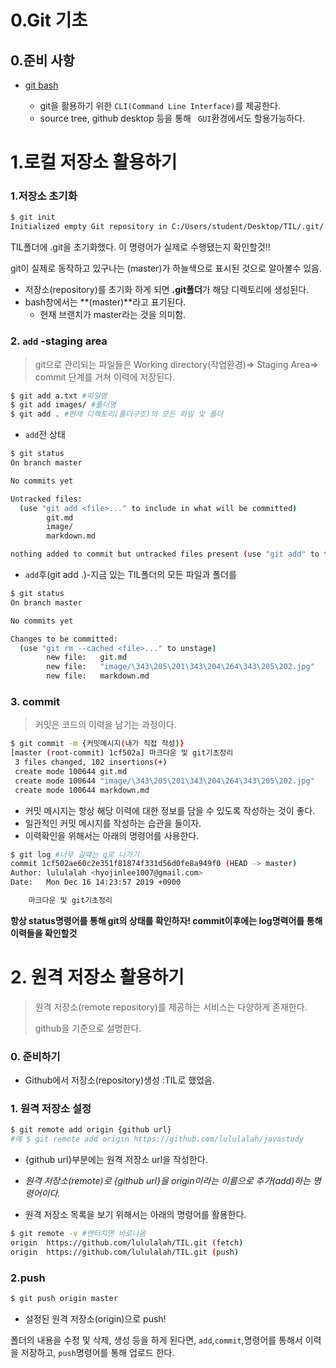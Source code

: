 # 0.Git 기초

## 0.준비 사항

* [git bash](https://gitforwindows.org/)

  * git을 활용하기 위한 `CLI(Command Line Interface)`를 제공한다.
  * source tree, github desktop 등을 통해 ` GUI`환경에서도 할용가능하다.

  

# 1.로컬 저장소 활용하기

### 1.저장소 초기화

```bash
$ git init
Initialized empty Git repository in C:/Users/student/Desktop/TIL/.git/
```

TIL폴더에 .git을 초기화했다. 이 명령어가 실제로 수행됐는지 확인할것!!

git이 실제로 동작하고 있구나는 (master)가 하늘색으로 표시된 것으로 알아볼수 있음.

* 저장소(repository)를 초기화 하게 되면 **.git폴더**가 해당 디렉토리에 생성된다.
* bash창에서는 **(master)**라고 표기된다.
  * 현재 브랜치가 master라는 것을 의미함. 

### 2. `add` -staging area

> git으로 관리되는 파일들은 Working directory(작업환경)=> Staging Area=> commit 단계를 거쳐 이력에 저장된다.

```bash
$ git add a.txt #파일명
$ git add images/ #폴더명
$ git add . #현재 디렉토리(폴더구조)의 모든 파일 및 폴더
```

* `add`전 상태

```bash
$ git status
On branch master

No commits yet

Untracked files:
  (use "git add <file>..." to include in what will be committed)
        git.md
        image/
        markdown.md

nothing added to commit but untracked files present (use "git add" to track)
```

* `add`후(git add .)-지금 있는 TIL폴더의 모든 파일과 폴더를 

```bash
$ git status
On branch master

No commits yet

Changes to be committed:
  (use "git rm --cached <file>..." to unstage)
        new file:   git.md
        new file:   "image/\343\205\201\343\204\264\343\205\202.jpg"
        new file:   markdown.md

```



### 3. commit

> 커밋은 코드의 이력을 남기는 과정이다.

```bash
$ git commit -m {커밋메시지(내가 직접 작성)}
[master (root-commit) 1cf502a] 마크다운 및 git기초정리
 3 files changed, 102 insertions(+)
 create mode 100644 git.md
 create mode 100644 "image/\343\205\201\343\204\264\343\205\202.jpg"
 create mode 100644 markdown.md
```

* 커밋 메시지는 항상 해당 이력에 대한 정보를 담을 수 있도록 작성하는 것이 좋다.
* 일관적인 커밋 메시지를 작성하는 습관을 들이자.
* 이력확인을 위해서는 아래의 명령어를 사용한다.

```bash
$ git log #너무 길떄는 q로 나가기
commit 1cf502ae60c2e351f81874f331d56d0fe8a949f0 (HEAD -> master)
Author: lululalah <hyojinlee1007@gmail.com>
Date:   Mon Dec 16 14:23:57 2019 +0900

    마크다운 및 git기초정리
```

**항상 status명령어를 통해 git의 상태를 확인하자! commit이후에는 log명력어를 통해 이력들을 확인할것**



# 2. 원격 저장소 활용하기

> 원격 저장소(remote repository)를 제공하는 서비스는 다양하게 존재한다.
>
> github을 기준으로 설명한다.



### 0. 준비하기

* Github에서 저장소(repository)생성 :TIL로 했었음.



### 1. 원격 저장소 설정

```bash
$ git remote add origin {github url}
#예 $ git remote add origin https://github.com/lululalah/javastudy
```

* {github url}부분에는 원격 저장소 url을 작성한다.
* *원격 저장소(remote)로 {github url}을 origin이라는 이름으로 추가(add)하는 명령어이다.*

* 원격 저장소 목록을 보기 위해서는 아래의 명령어를 활용한다.


```bash
$ git remote -v #엔터치면 바로나옴
origin  https://github.com/lululalah/TIL.git (fetch)
origin  https://github.com/lululalah/TIL.git (push)
```



### 2.push

```bash
$ git push origin master
```

* 설정된 원격 저장소(origin)으로 push!

폴더의 내용을 수정 및 삭제, 생성 등을 하게 된다면,  `add`,`commit`,명령어를 통해서 이력을 저장하고, `push`명령어를 통해 업로드 한다.